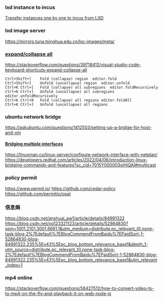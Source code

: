 
### lxd instance to incus


[Transfer instances one by one to incus from LXD](https://discuss.linuxcontainers.org/t/transfer-instances-one-by-one-to-incus-from-lxd/18563)


### lxd image server


https://mirrors.tuna.tsinghua.edu.cn/lxc-images/meta/

### [expand/collapse all](https://stackoverflow.com/questions/39718412/visual-studio-code-keyboard-shortcuts-expand-collapse-all)

https://stackoverflow.com/questions/39718412/visual-studio-code-keyboard-shortcuts-expand-collapse-all

```
Ctrl+Shift+[    Fold (collapse) region  editor.fold
Ctrl+Shift+]    Unfold (uncollapse) region  editor.unfold
Ctrl+K Ctrl+[   Fold (collapse) all subregions  editor.foldRecursively
Ctrl+K Ctrl+]   Unfold (uncollapse) all subregions  editor.unfoldRecursively
Ctrl+K Ctrl+0   Fold (collapse) all regions editor.foldAll
Ctrl+K Ctrl+J   Unfold (uncollapse) all regions
```



### ubuntu network bridge

https://askubuntu.com/questions/1412503/setting-up-a-bridge-for-host-and-vm


#### [Bridging multiple interfaces](https://ubuntu.com/server/docs/configuring-networks#bridging-multiple-interfaces)

https://linuxman.co/linux-server/configure-network-interface-with-netplan/
https://developers.redhat.com/articles/2022/04/06/introduction-linux-bridging-commands-and-features?sc_cid=7015Y000003siHjQAI#multicast




### policy permit

https://www.permit.io/
https://github.com/cedar-policy
https://github.com/permitio/opal


### 信息熵


https://blog.csdn.net/anshuai_aw1/article/details/84991322
https://blog.csdn.net/xg123321123/article/details/52864830?spm=1001.2101.3001.6661.1&utm_medium=distribute.pc_relevant_t0.none-task-blog-2%7Edefault%7EBlogCommendFromBaidu%7EPaidSort-1-52864830-blog-84991322.235%5Ev43%5Epc_blog_bottom_relevance_base1&depth_1-utm_source=distribute.pc_relevant_t0.none-task-blog-2%7Edefault%7EBlogCommendFromBaidu%7EPaidSort-1-52864830-blog-84991322.235%5Ev43%5Epc_blog_bottom_relevance_base1&utm_relevant_index=1




### mp4 online

https://stackoverflow.com/questions/58427512/how-to-convert-video-ts-to-mp4-on-the-fly-and-playback-it-on-web-node-js